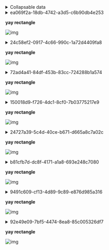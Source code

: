 
<details>
<summary>Collapsable data</summary>

## 28aa1fb0-7a5c-4371-9e06-1388e402819a-data
```pdf-annot-data
entry_type: file_header 
file_uuid4: 28aa1fb0-7a5c-4371-9e06-1388e402819a 
filename: /config/workspace/groq_test/out_link.pdf 
DOI: poop 
```


## 04dbf3b4-6c31-4990-91d9-0465880ead43-data

[Link to md](#04dbf3b4-6c31-4990-91d9-0465880ead43-md)
```pdf-annot-data
entry_type: highlight 
annot_uuid4: 04dbf3b4-6c31-4990-91d9-0465880ead43 
highlighted_text: AQP4-IgG is highly specific for NMOSD diagnosis at any titer. In contrast, caution is needed with low-titer myelin-oligodendrocyte glycoprotein-IgG (MOG-IgG), which can be encountered with other diseases. 
annotation_text: Historically some cases diagnosed AQP4 neg NMOSD with might have been MOGAD since there is a clinical overlap. However #MOGAD can have a more varying radiological apperance. 
rect: Rect(47.5974006652832, 320.12200927734375, 365.697998046875, 345.281005859375) 
```


## 83095b30-b759-4b59-9cd2-443eab214e9b-data

[Link to md](#83095b30-b759-4b59-9cd2-443eab214e9b-md)
```pdf-annot-data
entry_type: highlight 
annot_uuid4: 83095b30-b759-4b59-9cd2-443eab214e9b 
highlighted_text: Similar to most autoimmune disorders, the first step of the pathophysiological cascade is represented by an unknown mechanism of loss of self-tolerance, which oc- curs in the periphery. B cells differentiate into antibody-producing plasmablasts that secrete the pathological autoantibodies that eventually enter the CNS.13,14 Antibody production and entry into the CNS may be facilitated by high levels of a proinflamma- tory cytokine called interleukin-6 (IL-6), which increases blood–brain barrier perme- ability and promotes differentiation of B cells into plasmablasts to enhance antibody-production.15 Alternatively, CNS regions free of the blood–brain barrier, such as the area postrema, may be another route of entry, especially in AQP41N- MOSD. However, intrathecal MOG-IgG production is reported in MOGAD but not AQP41NMOSD.16–20 
annotation_text: B-cells diferentiate into plasmablasts and produce andibodies. Entry to CNS probably mediated by IL-6. Intrathecal Antibody production is seen in MOGAD but nor AQP4+NMOSD. #I-S #P-PH 
rect: Rect(51.063499450683594, 418.7070007324219, 395.3659973144531, 535.343994140625) 
```


## 12d4d07e-60c9-4eea-b400-a1d6a61b4d89-data

[Link to md](#12d4d07e-60c9-4eea-b400-a1d6a61b4d89-md)
```pdf-annot-data
entry_type: highlight 
annot_uuid4: 12d4d07e-60c9-4eea-b400-a1d6a61b4d89 
highlighted_text: ease course, supporting a separate pathophysiology for each. There are also impor- tant differences in demographic, clinical, radiologic, and pathologic features that resulted in the need for separate criteria for MOGAD from NMOSD. This ultimately led to the publication of separate diagnostic criteria for MOGAD in 2023 to capture these patients and no longer label them as seronegative NMOSD.1 
annotation_text: However MOGAD can have a more varying radiological apperance. The diseaseas are different in pathophysiology and more. 
rect: Rect(50.529598236083984, 219.99899291992188, 395.34698486328125, 272.406005859375) 
```


## b18e43b0-4ef3-4ce6-a3a2-1f804d77027a-data

[Link to md](#b18e43b0-4ef3-4ce6-a3a2-1f804d77027a-md)
```pdf-annot-data
entry_type: highlight 
annot_uuid4: b18e43b0-4ef3-4ce6-a3a2-1f804d77027a 
highlighted_text: Biomarkers of these diseases are antibodies targeting the aquaporin-4 (AQP4) wa- ter channel on the astrocyte end-feet in AQP41NMOSD3 and myelin-oligodendrocyte glycoprotein (MOG) on the outermost myelin sheath layer in MOGAD.4 
annotation_text: #AQP4 on foot of astrocyte #MOGAD on outermost layer of myelin #P-PH  
rect: Rect(53.1974983215332, 77.530029296875, 395.3529968261719, 106.21600341796875) 
```


## 209d94a4-8baa-4a23-b7af-a659b9dde299-data

[Link to md](#209d94a4-8baa-4a23-b7af-a659b9dde299-md)
```pdf-annot-data
entry_type: highlight 
annot_uuid4: 209d94a4-8baa-4a23-b7af-a659b9dde299 
highlighted_text: reach the CNS. AQP4-IgGs bind to the water channel on astrocytes at the blood–brain barrier.3 The binding between the antibody and its target activates the classical pathway of the complement cascade, with primary damage to the astrocytes through the formation of the membrane attack complex and antibody-dependent cellular cytotoxicity.13 Meanwhile, secondary products of complement activation, such as the C5a anaphylatoxin, act as a chemoattractant for granulocytes, which are locally 
annotation_text: #I-S #P-PH 
rect: Rect(53.710601806640625, 550.177978515625, 395.36199951171875, 609.7587890625) 
```


## 4651dc42-6f5a-46d7-90a5-06e7d383f423-data

[Link to md](#4651dc42-6f5a-46d7-90a5-06e7d383f423-md)
```pdf-annot-data
entry_type: highlight 
annot_uuid4: 4651dc42-6f5a-46d7-90a5-06e7d383f423 
highlighted_text: patients with an NMOSD phenotype were negative 
annotation_text: 
rect: Rect(111.84300231933594, 151.53799438476562, 247.58200073242188, 161.05499267578125) 
```


## 9581d197-361c-46b8-a47a-f76099be3213-data

[Link to md](#9581d197-361c-46b8-a47a-f76099be3213-md)
```pdf-annot-data
entry_type: highlight 
annot_uuid4: 9581d197-361c-46b8-a47a-f76099be3213 
highlighted_text: AQP41NMOSD and MOGAD are rare disorders. The estimated annual incidence of AQP41NMOSD is 0.4 to 7.3/million people6,7; it is largely unknown in MOGAD, although a few European studies estimated it at 1.6 to 3.4/million people.8,9 AQP41N- MOSD mainly affects middle-aged women (40–60 years, 9:1 female to male ratio)6,7 with a predilection for Afro-Caribbean or Asian individuals.6,7 MOGAD incidence has a biphasic behavior, with a peak of incidence in children (reported up to 3 times higher)9 and later in young adults (20–30 years).10–12 No clear sex preference or high-risk ethnicities have been identified in MOGAD thus far. 
annotation_text: Unusual diseases. #Demographics #NMOSD Mainly in adult females (more afro and asian). #MOGAD in children or young adults. 
rect: Rect(51.796600341796875, 302.94000244140625, 395.8909912109375, 388.375) 
```


## 8808621b-7f39-4a45-8c32-b65da0b7b258-data

[Link to md](#8808621b-7f39-4a45-8c32-b65da0b7b258-md)
```pdf-annot-data
entry_type: highlight 
annot_uuid4: 8808621b-7f39-4a45-8c32-b65da0b7b258 
highlighted_text: than healthy individuals.27 However, complement activation seems less effective with MOG-IgG than AQP4-IgG, possibly because most patients have bivalent binding MOG-IgG, which are known to be less effective in complement activation.28 In addition, MOG-IgGs were able to induce demyelination also by activating the neonatal Fc- receptor pathway, which enhanced the activation and tissue infiltration by T cells in an- imal models.29 The involvement of CD41 T cells represents one of the main differences with MS, where CD81 T cells are usually predominant on pathology samples.22 Cytokine profiling is similar in AQP41NMOSD and MOGAD but different to MS, showing upregulation of T helper 17-related and some T helper 1-related molecules.30 Differences and similarities in AQP41NMOSD and MOGAD pathophysiology are summarized in Table 1 and graphically shown in Fig. 1. 
annotation_text: #I-S #P-PH  
rect: Rect(34.063499450683594, 274.8210144042969, 378.27099609375, 392.343994140625) 
```


## 4d894587-515f-4aae-8db9-51190dceae9f-data

[Link to md](#4d894587-515f-4aae-8db9-51190dceae9f-md)
```pdf-annot-data
entry_type: highlight 
annot_uuid4: 4d894587-515f-4aae-8db9-51190dceae9f 
highlighted_text: ened by eye movements, and dyschromatopsia. At disease onset, it is the most common presentation in adult MOGAD (50%–65%)14 and relatively com- mon in AQP41NMOSD (35%).31 It can occur in isolation, in association with myelitis, or in the context of acute disseminated encephalomyelitis (ADEM).1,2 In contrast to MS, bilateral simultaneous involvement of the optic nerves is com- mon in both AQP41NMOSD (17%–82%)32,33 and MOGAD (50%–84%).33,34 Vi- sual loss at nadir is usually severe with a median visual acuity of hand movement in AQP41NMOSD and between hand movements and count fingers in MOGAD.35,36 Clues suggesting a diagnosis of MOGAD may be the presence of eye pain before the onset of visual loss (often mistaken for headache, especially in children)37 and evidence of optic disc edema at fundoscopy (86%–90%)11,36 that is often moderate to severe and sometimes accompanied by peripapillary hemorrhages.36 At follow-up, recovery is usually complete or almost complete 
annotation_text: #APQ4 and #MOGAD can have bilateral #ON as opposed to #MS . MOGAD shows better #recovery than AQP4 after optic neuritis and #LETM  
rect: Rect(55.695499420166016, 473.47198486328125, 379.2349853515625, 611.7996826171875) 
```


## 791c4270-2d2d-4388-87ac-72f6aed5e10f-data

[Link to md](#791c4270-2d2d-4388-87ac-72f6aed5e10f-md)
```pdf-annot-data
entry_type: highlight 
annot_uuid4: 791c4270-2d2d-4388-87ac-72f6aed5e10f 
highlighted_text: According to the most recent hypothesis, in the CNS the binding between MOG-IgG and myelin may lead to increased local production of IL-6 and B-cell activating factor (BAFF), with recruitment of CD41 T cells and macrophages that will ultimately damage neurons and oligodendrocytes.14 Complement may also contribute to MOGAD patho- physiology, as supported by preclinical models,25 evidence of complement deposition with antibody-dependent cellular phagocytosis on pathology samples22,23,26 and higher activation of both the classic and alternative complement pathways in patients than healthy individuals.27 However, complement activation seems less effective with 
annotation_text: #I-S #P-PH  
rect: Rect(32.529598236083984, 198.114990234375, 377.8429870605469, 283.406005859375) 
```


## 759aaf42-c657-414b-848c-d24f96f970a9-data

[Link to md](#759aaf42-c657-414b-848c-d24f96f970a9-md)
```pdf-annot-data
entry_type: highlight 
annot_uuid4: 759aaf42-c657-414b-848c-d24f96f970a9 
highlighted_text: Table 1 Differences and similarities in AQP4DNMOSD and MOGAD pathophysiology 
annotation_text: #table-title #I-S #P-PH  
rect: Rect(60.364498138427734, 57.5159912109375, 334.35198974609375, 75.15997314453125) 
```


## ea069f2a-18db-4742-a3d5-c6b90db4e253-data

[Link to md](#ea069f2a-18db-4742-a3d5-c6b90db4e253-md)
```pdf-annot-data
entry_type: rectangle 
annot_uuid4: ea069f2a-18db-4742-a3d5-c6b90db4e253 
img_filename: out_link-img1.jpeg 
annotation_text: Table 1 Differences and similarities in AQP4DNMOSD and MOGAD pathophysiology #table-sq #I-S #P-PH 
highlighted_text: Table 1 Differences and similarities in AQP4DNMOSD and MOGAD pathophysiology AQP4DNMOSD MOGAD Targets Antigen AQP4 MOG Cell Astrocyte Oligodendrocyte Site of antibody production Periphery Yes Yes CNS No Yes Cytokines IL-6 Yes Yes IL-10 Yes Yes IL-17a Yes Yes G-CSF Yes Yes TNF-alfa Yes Yes BAFF/APRIL Yes Yes Effectors of damage Complement Yes Yes, but less prominent Cell infiltrates Granulocytes CD41T cells, macrophages/microglia Outcomes Neuronal loss Yes Yes, but less severe Astrocytic damage Yes No Oligodendrocyte damage Not prominent Yes Demyelination Yes Yes Damage Biomarkers Neurofilament light chain High (during attacks) High (during attacks) GFAP High Normal Myelin basic protein Normal High Abbreviations: APRIL, a proliferation-inducing ligand; AQP4, aquaporin-4; AQP41NMOSD, aquaporin-4-IgG positive neuromyelitis optica spectrum disorder; BAFF, B-cell activating factor; CD4, cluster of differentiation 4; G-CSF, granulocytes colony-stimulating factor; GFAP, glial fibrillary acidic protein; IL, interleukin; MOG, myelin oligodendrocyte glycoprotein; MOGAD, myelin oligo- dendrocyte glycoprotein antibody-associated disease; TNF-alfa, tumor necrosis factor-alfa. 
rect: Rect(50.47809982299805, 49.9530029296875, 405.6969909667969, 470.07598876953125) 
```


## ac9b1131-3a67-46c0-9c8f-72af3087bca7-data

[Link to md](#ac9b1131-3a67-46c0-9c8f-72af3087bca7-md)
```pdf-annot-data
entry_type: highlight 
annot_uuid4: ac9b1131-3a67-46c0-9c8f-72af3087bca7 
highlighted_text: Yes, but less prominent 
annotation_text: Both classic and alternative pathway are triggered in MOGAD including Neonatal Fc but activation is less effective because of double binding antibodies #I-S #P-PH 
rect: Rect(258.9960021972656, 261.6400146484375, 344.4800109863281, 269.9049987792969) 
```


## 4a821f51-f953-49f5-b3f3-035c4e86f189-data

[Link to md](#4a821f51-f953-49f5-b3f3-035c4e86f189-md)
```pdf-annot-data
entry_type: highlight 
annot_uuid4: 4a821f51-f953-49f5-b3f3-035c4e86f189 
highlighted_text: Fig. 1. AQP4DNMOSD and MOGAD pathogenesis. AQP41NMOSD: 1. IL-6 promotes the dif- ferentiation of B cells into AQP4-IgG secreting plasmablasts; 2. AQP4-IgGs reach the blood stream and cross the blood–brain barrier; 3. AQP4-IgGs bind to AQP4 on astrocytes and acti- vate the complement cascade through the classical pathway leading to astrocyte damage; 4. The release of anaphylatoxins after complement activation recruit granulocytes, which will ultimately damage neurons and eventually, although not primarily, oligodendrocytes (5). MOGAD: 1. IL-6 promotes the differentiation of B cells into MOG-IgG secreting plasmablasts; 2. MOG-IgGs reach the blood stream and cross the blood–brain barrier but recent evidence suggest they might also be produced intrathecally; 3. MOG-IgGs bind to MOG on oligoden- drocytes and activate the complement cascade through the classical pathway leading to oly- godendrocyte damage; 4. Local inflammation recruits T cells and monocytes/macrophages; and 5. MOG-IgGs recycling in the blood stream seems to contribute to the persistence of the mechanism of damage. Figure created with Biorender.com. Abbreviations: AQP4, 
annotation_text: Figure 1 pathogenesis of AQP4 NMOSD and MOGAD #Gobitar #P-PH #MOGAD #AQP4  #Figure-title #Figure-text #I-S  
rect: Rect(35.65620040893555, 270.1719970703125, 377.77099609375, 396.17901611328125) 
```


## 24c58ef2-0917-4c66-990c-1a72d4409fa8-data

[Link to md](#24c58ef2-0917-4c66-990c-1a72d4409fa8-md)
```pdf-annot-data
entry_type: rectangle 
annot_uuid4: 24c58ef2-0917-4c66-990c-1a72d4409fa8 
img_filename: out_link-img2.jpeg 
annotation_text: Figure 1 #Figure-sq #I-S #P-PH  
highlighted_text: Fig. 1. AQP4DNMOSD and MOGAD pathogenesis. AQP41NMOSD: 1. IL-6 promotes the dif- ferentiation of B cells into AQP4-IgG secreting plasmablasts; 2. AQP4-IgGs reach the blood stream and cross the blood–brain barrier; 3. AQP4-IgGs bind to AQP4 on astrocytes and acti- vate the complement cascade through the classical pathway leading to astrocyte damage; 4. The release of anaphylatoxins after complement activation recruit granulocytes, which will ultimately damage neurons and eventually, although not primarily, oligodendrocytes (5). MOGAD: 1. IL-6 promotes the differentiation of B cells into MOG-IgG secreting plasmablasts; 2. MOG-IgGs reach the blood stream and cross the blood–brain barrier but recent evidence suggest they might also be produced intrathecally; 3. MOG-IgGs bind to MOG on oligoden- drocytes and activate the complement cascade through the classical pathway leading to oly- godendrocyte damage; 4. Local inflammation recruits T cells and monocytes/macrophages; and 5. MOG-IgGs recycling in the blood stream seems to contribute to the persistence of the mechanism of damage. Figure created with Biorender.com. Abbreviations: AQP4, aquaporin-4; AQP41NMOSD, aquaporin-4-IgG positive neuromyelitis optica spectrum disor- der; IL-6, interleukin-6; MOG, myelin oligodendrocyte glycoprotein; MOGAD, myelin oligo- dendrocyte glycoprotein antibody-associated disease. 
rect: Rect(36.813899993896484, 49.69000244140625, 381.5220031738281, 429.87200927734375) 
```


## 860ace23-2f88-4f2f-ba4a-5ee465b6e7a5-data

[Link to md](#860ace23-2f88-4f2f-ba4a-5ee465b6e7a5-md)
```pdf-annot-data
entry_type: highlight 
annot_uuid4: 860ace23-2f88-4f2f-ba4a-5ee465b6e7a5 
highlighted_text: AQP41NMOSD, the area postrema syndrome, characterized by intractable vomiting or hiccups for days to several weeks, is the most frequent manifestation of brainstem involvement (16%–60% of patients).1,44 It is usually associated with 
annotation_text: 
rect: Rect(73.57759857177734, 115.90997314453125, 395.2969970703125, 144.61300659179688) 
```


## 33dc72e4-e2f9-47d7-bf6f-259009e5b6d1-data

[Link to md](#33dc72e4-e2f9-47d7-bf6f-259009e5b6d1-md)
```pdf-annot-data
entry_type: highlight 
annot_uuid4: 33dc72e4-e2f9-47d7-bf6f-259009e5b6d1 
highlighted_text: sented by ataxia (45%) or diplopia (26%).44 Attacks of isolated facial numbness and diplopia and trigeminal neuralgia are all much more common in MS than AQP41NMOSD or MOGAD. 
annotation_text: 
rect: Rect(73.52629852294922, 181.67401123046875, 395.3479919433594, 210.5150146484375) 
```


## f3a59785-bc09-453c-8ca2-7ede87c54d25-data

[Link to md](#f3a59785-bc09-453c-8ca2-7ede87c54d25-md)
```pdf-annot-data
entry_type: highlight 
annot_uuid4: f3a59785-bc09-453c-8ca2-7ede87c54d25 
highlighted_text: vere in both AQP41NMOSD and MOGAD. In both cases long-segments of inflammation (ie, T2-hyperintensity or gadolinium enhancement involving more than half the distance from the orbit to the chiasm) are common.1,2,57 However, 
annotation_text: Long-segment bilateral optic neurits #ddx-MOGAD-NMO-MS 
rect: Rect(73.57849884033203, 583.0588989257812, 395.3590087890625, 611.7619018554688) 
```


## c366c3a0-8cc8-4b42-a089-6967636d2ba1-data

[Link to md](#c366c3a0-8cc8-4b42-a089-6967636d2ba1-md)
```pdf-annot-data
entry_type: highlight 
annot_uuid4: c366c3a0-8cc8-4b42-a089-6967636d2ba1 
highlighted_text: Finally, patients with MOGAD may present with cerebral cortical encephalitis, a recently described phenotype characterized by clinical manifestations (ie, head- ache [79%], seizures [68%], encephalopathy [63%], and fever [42%])54 and typical T2-FLAIR cortical hyperintensity with corresponding leptomeningeal or cortical gadolinium enhancement.54,55 It is observed in almost 7% of all patients but is more common in children (13.5%) than in adults (3.6%).54 Cerebral cortical encephalitis often precedes other short-term MOGAD attacks. Radiological ab- normalities resolve in more than 90% of patients54 and can occasionally improve without acute immunotherapy.56 Major MRI Features 
annotation_text: 14% of children and 4% of adults show #FLAMES, cerebral cortical encephalitis, #ddx-MOGAD-NMO-MS for PRES. Causing siezures, headache and fever Leptomeningeal enhancement 
rect: Rect(53.11709976196289, 389.9070129394531, 395.36199951171875, 503.406005859375) 
```


## 19bec613-575c-4123-b5d3-b366dd1a12e2-data

[Link to md](#19bec613-575c-4123-b5d3-b366dd1a12e2-md)
```pdf-annot-data
entry_type: highlight 
annot_uuid4: 19bec613-575c-4123-b5d3-b366dd1a12e2 
highlighted_text: In MOGAD, ADEM represents the most common presenting manifestation in pediatric patients (20%–60%), especially in those aged younger than 12 years.2,14 It is defined by the concomitant presence of polyfocal CNS symptoms, unex- plained encephalopathy, and large poorly demarcated lesions in the gray and white matter at MRI.50 Severe encephalopathy or status epilepticus can lead to inability to protect the airway and the need for mechanical ventilation.41 Despite the potential severity of the acute phase, recovery is usually good although def- icits in cognition have been reported.51–53 
annotation_text: In #MOGAD #ADEM in white and grey matter is the most common manifestation especially in younger patients. #Recovery is usually good with exceptions 
rect: Rect(70.67630004882812, 302.2030029296875, 395.90301513671875, 385.70599365234375) 
```


## d6556592-9638-44e6-b00e-3ad5e037151d-data

[Link to md](#d6556592-9638-44e6-b00e-3ad5e037151d-md)
```pdf-annot-data
entry_type: highlight 
annot_uuid4: d6556592-9638-44e6-b00e-3ad5e037151d 
highlighted_text: Approximately 3% of patients with AQP41NMOSD may present with symptoms of diencephalic involvement (eg, narcolepsy, inappropriate antidiuretic hormone secretion syndrome, hyperphagia, thermic homeostasis dysregulation, and dysfunction of the hypothalamus–hypophysis axis).46,47 Other cerebral manifes- tations, including encephalopathy, ADEM, posterior-reversible encephalopathy, and seizures have been reported as well but are rare.48,49 
annotation_text: #AQP4 #Klinik very seldom show diencephalic or hypothalamic pituitary axis symptoms are rare (3%). Kramper, encefalopathy are rare.  
rect: Rect(70.6614990234375, 236.43899536132812, 395.3760070800781, 298.06201171875) 
```


## 240d14c9-9fb8-4032-ad22-815f9dbf4c99-data

[Link to md](#240d14c9-9fb8-4032-ad22-815f9dbf4c99-md)
```pdf-annot-data
entry_type: highlight 
annot_uuid4: 240d14c9-9fb8-4032-ad22-815f9dbf4c99 
highlighted_text: spinal cord lesion.45 In MOGAD, brainstem or cerebellar symptoms usually occur in the context of polyfocal cerebral involvement or ADEM, and are mainly repre- sented by ataxia (45%) or diplopia (26%).44 Attacks of isolated facial numbness 
annotation_text: 
rect: Rect(73.26969909667969, 159.7340087890625, 395.3479919433594, 188.4739990234375) 
```


## 0b3ac3e5-d3cf-49b4-913c-fdb64415dc2e-data

[Link to md](#0b3ac3e5-d3cf-49b4-913c-fdb64415dc2e-md)
```pdf-annot-data
entry_type: highlight 
annot_uuid4: 0b3ac3e5-d3cf-49b4-913c-fdb64415dc2e 
highlighted_text: frequently with MOGAD optic neuritis.58 Enhancement of the optic nerve sheath (perioptic enhancement/optic perineuritis) and extension to the orbital fat can also be observed in 50% of MOGAD-related optic neuritis36 and may help discriminate from MS.59 In both disorders asymptomatic enhancement may be 
annotation_text: #ddx-MOGAD-NMO-MS 
rect: Rect(55.70949935913086, 110.4110107421875, 377.7650146484375, 150.09100341796875) 
```


## 346fe82f-9775-4ffb-b960-c400f97639a5-data

[Link to md](#346fe82f-9775-4ffb-b960-c400f97639a5-md)
```pdf-annot-data
entry_type: highlight 
annot_uuid4: 346fe82f-9775-4ffb-b960-c400f97639a5 
highlighted_text: Approximately 85% of patients with AQP41NMOSD and 70% of patients with MOGAD with acute myelitis demonstrate longitudinally extensive spinal cord T2-lesions,39 which by definition extend over at least 3 vertebral segments on 
annotation_text: longitudinaly extensive >3 vertebra in 85% AQP4 och 70% MOGAD #LETM 
rect: Rect(53.529598236083984, 241.93899536132812, 377.76800537109375, 272.406005859375) 
```


## ede3db18-371b-45ed-a079-4fe7c993d842-data

[Link to md](#ede3db18-371b-45ed-a079-4fe7c993d842-md)
```pdf-annot-data
entry_type: highlight 
annot_uuid4: ede3db18-371b-45ed-a079-4fe7c993d842 
highlighted_text: times with optic nerve head swelling visible on MRI)2 and are commonly posteri- orly located involving the chiasm and the optic tracts in AQP41NMOSD.1,33 
annotation_text: #ddx-MOGAD-NMO-MS  
rect: Rect(56.00210189819336, 66.5880126953125, 377.7619934082031, 84.29302978515625) 
```


## 1b766ce7-6f26-40d2-ac17-e5455149b2f2-data

[Link to md](#1b766ce7-6f26-40d2-ac17-e5455149b2f2-md)
```pdf-annot-data
entry_type: highlight 
annot_uuid4: 1b766ce7-6f26-40d2-ac17-e5455149b2f2 
highlighted_text: the anterior portion of the optic nerves in MOGAD (some- 
annotation_text: 
rect: Rect(161.22300720214844, 52.89202880859375, 348.7090148925781, 62.40997314453125) 
```


## 94cdb6a3-53f1-47b3-a579-df324b42d3f2-data

[Link to md](#94cdb6a3-53f1-47b3-a579-df324b42d3f2-md)
```pdf-annot-data
entry_type: highlight 
annot_uuid4: 94cdb6a3-53f1-47b3-a579-df324b42d3f2 
highlighted_text: mation.60,61 Chronic atrophy of the optic nerve or optic disc occurs in 12% to 83% of AQP41NMOSD,57,62 and can be clinically observed in MOGAD. Exam- 
annotation_text: 
rect: Rect(56.00279998779297, 176.17498779296875, 377.7340087890625, 193.8800048828125) 
```


## d53c3888-1e4d-47e3-ae26-d0f801a343a6-data

[Link to md](#d53c3888-1e4d-47e3-ae26-d0f801a343a6-md)
```pdf-annot-data
entry_type: highlight 
annot_uuid4: d53c3888-1e4d-47e3-ae26-d0f801a343a6 
highlighted_text: discriminate from MS.59 In both disorders asymptomatic enhancement may be observed at the site of prior optic neuritis in approximately 20% of patients, 
annotation_text: #residual #Gd #MOGAD #NMO #ON 
rect: Rect(56.00239944458008, 140.54000854492188, 378.9590148925781, 161.05499267578125) 
```


## c75eb180-3988-425b-8962-8db342d0fb0e-data

[Link to md](#c75eb180-3988-425b-8962-8db342d0fb0e-md)
```pdf-annot-data
entry_type: highlight 
annot_uuid4: c75eb180-3988-425b-8962-8db342d0fb0e 
highlighted_text: sagittal T2-weighted images.2,46 By contrast, longitudinally-extensive lesions in MS myelitis occur in less than 1%, although occasionally coalescence of multiple short lesions can artifactually appear longitudinally-extensive, and hazy longitu- dinally-extensive T2-hyperintensity can be sometimes encountered in chronic MS .64 T2-lesions are more likely to be solitary in AQP41NMOSD and multiple MOGAD.39 
annotation_text: ovanligt med #LETM hos MS även om lesioner kan konfluera eller utsträckta signalförändringar kan ses #ddx-MOGAD-NMO-MS 
rect: Rect(71.79660034179688, 396.3699951171875, 395.3630065917969, 448.375) 
```


## 19c3569d-cca5-4bf0-b07f-53643d383ed1-data

[Link to md](#19c3569d-cca5-4bf0-b07f-53643d383ed1-md)
```pdf-annot-data
entry_type: highlight 
annot_uuid4: 19c3569d-cca5-4bf0-b07f-53643d383ed1 
highlighted_text: fashion (H-sign) is more frequent in MOGAD than AQP41NMOSD.39 Marked central canal T2-hyperintensity may occur with AQP41NMOSD and MOGAD but is rare in MS and this signal change usually resolves in follow-up.70 It may reflect a potential 
annotation_text: Centralkanalen kan vidgas eller visa signalförändringar i MOGAD och AQP4 men inte MS #ddx-MOGAD-NMO-MS #LETM 
rect: Rect(51.796600341796875, 544.3389892578125, 395.364990234375, 574.375) 
```


## 5e28ce86-773a-4940-a74a-9c8507ed14ba-data

[Link to md](#5e28ce86-773a-4940-a74a-9c8507ed14ba-md)
```pdf-annot-data
entry_type: highlight 
annot_uuid4: 5e28ce86-773a-4940-a74a-9c8507ed14ba 
highlighted_text: MS .64 T2-lesions are more likely to be solitary in AQP41NMOSD and multiple in MOGAD.39 Acute gadolinium enhancement (elongated ring-like, patchy) is almost invariably present in AQP41NMOSD but less frequent and more faint in MOGAD39,65,66; leptomeningeal enhancement can be observed in both dis- eases.65,67 To note, around 10% of acute myelitis in MOGAD initially have a normal MRI, which will usually reveal spinal cord abnormalities after a median delay of 6 days.68 
annotation_text: AQP4 myelit oftare multifokal, oftare och tydligare kontrastuppladdande än MOGAD. Båda kan ha leptomeningeal uppladdning. Myelit hos MOGAD kan dyka upp med delay. #ddx-MOGAD-NMO-MS #LETM 
rect: Rect(71.52960205078125, 440.1940002441406, 395.364013671875, 514.406005859375) 
```


## 01bdb08c-0c46-48bf-9a1e-482e59e86613-data

[Link to md](#01bdb08c-0c46-48bf-9a1e-482e59e86613-md)
```pdf-annot-data
entry_type: highlight 
annot_uuid4: 01bdb08c-0c46-48bf-9a1e-482e59e86613 
highlighted_text: matter,2,69 although T2-hyperintensity restricted to the gray matter in an H-shaped fashion (H-sign) is more frequent in MOGAD than AQP41NMOSD.39 Marked central 
annotation_text: Både AQP4 och MOGAD har ofta centrala lesioner men att det håller sig till grå eller är H-format är vanligare i MOGAD #LETM #Pattern #ddx-MOGAD-NMO-MS 
rect: Rect(50.796600341796875, 533.3399658203125, 395.2900085449219, 552.375) 
```


## c1fdb992-6cd0-4c57-834f-14232c507de6-data

[Link to md](#c1fdb992-6cd0-4c57-834f-14232c507de6-md)
```pdf-annot-data
entry_type: highlight 
annot_uuid4: c1fdb992-6cd0-4c57-834f-14232c507de6 
highlighted_text: Fig. 3. Optic neuritis in patients with MOGAD, AQP4DNMOSD, and MS. 
annotation_text: #Figure-title Figure 3 
rect: Rect(53.25149917602539, 266.9490051269531, 335.9389953613281, 275.7640075683594) 
```


## 72ad4a41-84df-453b-83cc-724288b1a574-data

[Link to md](#72ad4a41-84df-453b-83cc-724288b1a574-md)
```pdf-annot-data
entry_type: rectangle 
annot_uuid4: 72ad4a41-84df-453b-83cc-724288b1a574 
img_filename: out_link-img3.jpeg 
annotation_text: Fig. 3. Optic neuritis in patients with MOGAD, AQP4, and MS. #ddx-MOGAD-NMO-MS #Figure-sq 
highlighted_text: Fig. 3. Optic neuritis in patients with MOGAD, AQP4DNMOSD, and MS. Top row shows schematic representation of the optic nerve during the acute phase, while follow-up imag- ing is displayed in the bottom row. All images are shown in axial view. MOGAD: Bilateral anterior optic neuritis with accompanying optic disc edema extending more than 50% of optic nerve length bilaterally with optic nerve sheaths and perioptic fat involvement (A) and minimal residual optic nerve atrophy (B). AQP41NMOSD: Bilateral optic neuritis involving the chiasm (C) with residual atrophy (D). MS: Unilateral short right optic neuritis (E) with residual focal atrophy (F). (Used with permission of Mayo Foundation for Medical Education and Research, all rights reserved.) Abbreviations: AQP41NMOSD, aquaporin-4- IgG positive neuromyelitis optica spectrum disorder; Gd, postcontrast T1-weighted images; MOGAD, myelin oligodendrocyte glycoprotein antibody-associated disease; MS, multiple sclerosis. 
rect: Rect(47.58760070800781, 44.96002197265625, 409.3760070800781, 387.5660095214844) 
```


## c72718b2-2cbf-454f-b499-5144bd6f71a7-data

[Link to md](#c72718b2-2cbf-454f-b499-5144bd6f71a7-md)
```pdf-annot-data
entry_type: highlight 
annot_uuid4: c72718b2-2cbf-454f-b499-5144bd6f71a7 
highlighted_text: Other than the ependymal enhancement, also cloud-like, nodular, and leptomenin- geal enhancement were considered typical of AQP41NMOSD. However, more recent investigations suggest that cloud-like and nodular enhancement may be encountered with a similar frequency also in MOGAD and MS,78,81 whereas the leptomeningeal enhancement is much more common in MOGAD (46% of cerebral attacks) and can actually help discriminate from AQP41NMOSD (7%) and MS (4%).78 Persistent enhancement over 3 months is rare in all these disorders.78 
annotation_text: #cloud like and #nodular uppladdning ses i alla tre. Leptomeningeal enhancement vanligare i MOGAD 46% vs 7% i AQP4 och 4% i mS #REF #study (vilket uppladdningsmönster menar de?) e det foci? #GD  
rect: Rect(34.063499450683594, 504.93701171875, 377.77398681640625, 577.3438110351562) 
```


## c795e6e7-4417-4e9b-9703-eb605eae01ed-data

[Link to md](#c795e6e7-4417-4e9b-9703-eb605eae01ed-md)
```pdf-annot-data
entry_type: highlight 
annot_uuid4: c795e6e7-4417-4e9b-9703-eb605eae01ed 
highlighted_text: The severity of chronic atrophy is proportional to the number of myelitis in AQP41N- MOSD and MOGAD,74 is mainly lesional rather than diffuse, and long segments of at- rophy can be a clue to AQP41NMOSD diagnosis.38,69 
annotation_text: Vanligare i AQP4 eller ses även i MOGAD frekvent? 
rect: Rect(33.796600341796875, 88.52801513671875, 377.78900146484375, 118.375) 
```


## 4f7bd7b3-6359-47ed-8684-118266e22d44-data

[Link to md](#4f7bd7b3-6359-47ed-8684-118266e22d44-md)
```pdf-annot-data
entry_type: highlight 
annot_uuid4: 4f7bd7b3-6359-47ed-8684-118266e22d44 
highlighted_text: Brain imaging: Brain lesions are observed in up to 80% of patients with AQP41N- MOSD.75 MRI findings have been extensively analyzed and classified in 2015, with the definition of typical and nonspecific lesions.46 Typical lesions are usually observed at periependymal level,46 following regions of high AQP4 expression.76 Among them, periependymal lesions along the lateral ventricles are the most common (12%– 40%),46 especially in the course of cerebral attacks.77 Corresponding pencil-thin linear ependymal enhancement is typical of AQP41NMOSD and is neither found in MOGAD nor found in MS.78 
annotation_text: signalförändringar nära ependym (vanligast vid sidoventriklar) är typiskt för NMOSD.  ptencil thin periependymal linjär uppladdning ses bara på #AQP4 #pattern #Gd #ddx-MOGAD-NMO-MS 
rect: Rect(34.063499450683594, 143.29299926757812, 377.7969970703125, 226.343994140625) 
```


## 467ca5f8-2c32-450e-8d4a-b4301dc652da-data

[Link to md](#467ca5f8-2c32-450e-8d4a-b4301dc652da-md)
```pdf-annot-data
entry_type: highlight 
annot_uuid4: 467ca5f8-2c32-450e-8d4a-b4301dc652da 
highlighted_text: During the acute phase, lesions may demonstrate typical patterns of heterogeneous appearance (marbled pattern) or homogeneous involvement of the splenium (arch bridge pattern), which may help diagnosis.46 Of note, callosal lesions can also be 
annotation_text: marbled pattern (inhomogen lesion), arch bridge pattern (splenium) #study typiska utseenden för #AQP4 #pattern 
rect: Rect(32.529598236083984, 230.99700927734375, 377.7380065917969, 261.406005859375) 
```


## 7330bf0e-e2e4-4f8f-98ab-b19fc1eb75d8-data

[Link to md](#7330bf0e-e2e4-4f8f-98ab-b19fc1eb75d8-md)
```pdf-annot-data
entry_type: highlight 
annot_uuid4: 7330bf0e-e2e4-4f8f-98ab-b19fc1eb75d8 
highlighted_text: observed in patients with MOGAD at a similar frequency but their size rarely exceeds 2.5 cm (11%) and the extracallosal brain involvement is common (55%).77 Callosal le- 
annotation_text: #MOGAD kan också ha splenum lesioner men de är oftast <2.5cm #pattern 
rect: Rect(33.529598236083984, 263.8789978027344, 377.760009765625, 283.406005859375) 
```


## 56191e89-c925-4fc7-a866-28d09f664b81-data

[Link to md](#56191e89-c925-4fc7-a866-28d09f664b81-md)
```pdf-annot-data
entry_type: highlight 
annot_uuid4: 56191e89-c925-4fc7-a866-28d09f664b81 
highlighted_text: of the midbrain) that may be asymptomatic. Diencephalic lesions favor AQP41N- MOSD over MS, although rarely encountered (6% of patients with AQP41NMOSD).75 
annotation_text: Diencefaliska lesioner sägs här tala för AQP4 men de ses ju även på MS (thalamiska lesioner på 7t) #central-grey #BG #ddx-MOGAD-NMO-MS #Jack-Handey 
rect: Rect(33.796600341796875, 351.5260009765625, 381.2030029296875, 370.375) 
```


## c30e5610-3997-421c-a7a7-de0bf1fb319e-data

[Link to md](#c30e5610-3997-421c-a7a7-de0bf1fb319e-md)
```pdf-annot-data
entry_type: highlight 
annot_uuid4: c30e5610-3997-421c-a7a7-de0bf1fb319e 
highlighted_text: are also relatively frequent (7%–46% of patients with AQP41NMOSD), and those in the dorsal medulla can involve the area postrema causing the hallmark clinical syn- drome with intractable nausea, vomiting and hiccups.46 Other brain lesions considered 
annotation_text: akvedukt, 4e ventrikel, area postrema #pattern #AQP4 
rect: Rect(33.796600341796875, 384.4079895019531, 377.7929992675781, 414.375) 
```


## 1b51bc65-aaff-4bcb-869b-693ecd876f53-data

[Link to md](#1b51bc65-aaff-4bcb-869b-693ecd876f53-md)
```pdf-annot-data
entry_type: highlight 
annot_uuid4: 1b51bc65-aaff-4bcb-869b-693ecd876f53 
highlighted_text: the evidence of spinal cord lesions with areas of T2-hyperintensity at least equal to the cerebrospinal fluid (brighter spotty lesions), which tend to be more extensive than just an enlarged central canal and are more common in AQP41NMOSD.71–73 
annotation_text: AQP4 myelit kan ha t2 signal som är lika eller högre än CSF #ddx-MOGAD-NMO-MS #LETM 
rect: Rect(33.796600341796875, 55.64599609375, 377.7510070800781, 75.375) 
```


## 818dc588-9307-4245-bb4c-d463176ddbb9-data

[Link to md](#818dc588-9307-4245-bb4c-d463176ddbb9-md)
```pdf-annot-data
entry_type: highlight 
annot_uuid4: 818dc588-9307-4245-bb4c-d463176ddbb9 
highlighted_text: and large hemispheric lesions in the white matter (ie, with maximum transverse diam- eter of >3 cm, often spindle-like or with a radial shape). Similar lesions have also been reported in patients with MOGAD.80 Tumefactive lesions ( 2 cm) are more frequent in MOGAD than AQP41NMOSD (22% vs 5%).81 
annotation_text: #AQP4 (har även setts i MOGAD) kan ha stora radierande signalförändringar i vit substans. #spilled-ink medan tumefaktiva (>2cm) lesioner är vanligare på MOGAD överlag #pattern #ddx-MOGAD-NMO-MS 
rect: Rect(33.529598236083984, 428.23199462890625, 377.7919921875, 469.406005859375) 
```


## 7386703a-25ea-4289-ab72-8d64e9a03363-data

[Link to md](#7386703a-25ea-4289-ab72-8d64e9a03363-md)
```pdf-annot-data
entry_type: highlight 
annot_uuid4: 7386703a-25ea-4289-ab72-8d64e9a03363 
highlighted_text: Brain lesions in this disease are usually poorly demarcated (fluffy),84 in line with what is observed in patients with ADEM,50 of which conversely 50% test positive for MOG- IgG.85 Transient faint T1-hypointensity can occur in the acute phase of MOGAD but MS.81 
annotation_text: Fluffighet ses i MOGAD lesioner liksom i ADEM. 50% av #ADEM är #MOGAD #pattern #fluffy 
rect: Rect(33.796600341796875, 119.32501220703125, 377.7829895019531, 151.375) 
```


## 959cb6e1-8b42-4d75-88d4-aa242ca64979-data

[Link to md](#959cb6e1-8b42-4d75-88d4-aa242ca64979-md)
```pdf-annot-data
entry_type: highlight 
annot_uuid4: 959cb6e1-8b42-4d75-88d4-aa242ca64979 
highlighted_text: the peripheral white matter (I, axial view). showing a ring-pattern of enhancement 
annotation_text: ring mönster kan ses även i #MS #S-chord #pattern  
rect: Rect(168.06399536132812, 543.656005859375, 333.9360046386719, 555.3438110351562) 
```


## 9122f89e-a98a-43cb-b244-2497c68e1589-data

[Link to md](#9122f89e-a98a-43cb-b244-2497c68e1589-md)
```pdf-annot-data
entry_type: highlight 
annot_uuid4: 9122f89e-a98a-43cb-b244-2497c68e1589 
highlighted_text: After the acute event, brain T2-lesion resolution is very common in MOGAD (60%– 79%),2,81,92–94 can occasionally be observed in AQP41NMOSD (14%–27%),44,81,93,95 and is very rare in MS (0%–17%).44,81,92,93 Similar findings are observed in the spinal 
annotation_text: lesioner kan gå tillbaka, vanligare i MOGAD än MS #lesion-resolution #ref #study #repair 
rect: Rect(33.529598236083984, 358.66900634765625, 381.4700012207031, 378.406005859375) 
```


## 217da126-ba71-4d0f-9e61-5817d3d3ea5e-data

[Link to md](#217da126-ba71-4d0f-9e61-5817d3d3ea5e-md)
```pdf-annot-data
entry_type: highlight 
annot_uuid4: 217da126-ba71-4d0f-9e61-5817d3d3ea5e 
highlighted_text: and, rarely, leukodystrophy-like patterns.63,82,83 Among all these locations, lesions in the deep gray matter63,82 and large lesions in the middle cerebellar peduncles44 are the most characteristic and more common in MOGAD than in AQP41NMOSD. Diffuse 
annotation_text: bla #ADEM liknande mönster är vanliga vid #MOGAD men det finns en stor variation. Även kortikala, subkortikala och juxtakortikala lesioner ses i MOGAD #kortikal 
rect: Rect(33.330501556396484, 66.5880126953125, 377.7380065917969, 95.31201171875) 
```


## 218b3072-2903-4d24-aadf-f708949f0a8a-data

[Link to md](#218b3072-2903-4d24-aadf-f708949f0a8a-md)
```pdf-annot-data
entry_type: highlight 
annot_uuid4: 218b3072-2903-4d24-aadf-f708949f0a8a 
highlighted_text: the most characteristic and more common in MOGAD than in AQP41NMOSD. Diffuse involvement of the pons and/or adjacent to the fourth ventricle (anterior location) may also favor MOGAD over AQP41NMOSD, although not confirmed in all studies.44,82 (fluffy),84 
annotation_text: Även #MOGAD kan visa lesioner i pons eller vid 4e ventrikel #patterm #BS #4e 
rect: Rect(33.796600341796875, 88.52801513671875, 377.77801513671875, 118.375) 
```


## 2fcd2225-d709-418e-be73-13a7a6c14957-data

[Link to md](#2fcd2225-d709-418e-be73-13a7a6c14957-md)
```pdf-annot-data
entry_type: highlight 
annot_uuid4: 2fcd2225-d709-418e-be73-13a7a6c14957 
highlighted_text: Fig. 5. Myelitis in patients with MOGAD, AQP4DNMOSD, and MS. Top 
annotation_text: #Figure-title Schematisk figur ryggmärgslesioner. #LETM#ddx-MOGAD-NMO-MS 
rect: Rect(52.330501556396484, 457.68798828125, 313.66900634765625, 468.31201171875) 
```


## badc2fc0-4f21-44cb-a26c-c6da3102f374-data

[Link to md](#badc2fc0-4f21-44cb-a26c-c6da3102f374-md)
```pdf-annot-data
entry_type: highlight 
annot_uuid4: badc2fc0-4f21-44cb-a26c-c6da3102f374 
highlighted_text: and another lesion in the conus (A, 
annotation_text: #conus myelit kan tala för #MOGAD #LETM #pattern 
rect: Rect(248.3300018310547, 497.68701171875, 356.6700134277344, 508.31201171875) 
```


## 7a6bd606-e7ec-46aa-b5f9-c67fe968dd91-data

[Link to md](#7a6bd606-e7ec-46aa-b5f9-c67fe968dd91-md)
```pdf-annot-data
entry_type: highlight 
annot_uuid4: 7a6bd606-e7ec-46aa-b5f9-c67fe968dd91 
highlighted_text: extensive myelitis with a T2-lesion involving with elongated ring enhancement (E). The 
annotation_text: ringuppladdning kan tala för AQP4 #Gd #pattern #ring #LETM 
rect: Rect(206.06399536132812, 556.6561889648438, 337.9360046386719, 568.3438110351562) 
```


## 150018d9-f726-4dc1-8cf0-7b03775217e9-data

[Link to md](#150018d9-f726-4dc1-8cf0-7b03775217e9-md)
```pdf-annot-data
entry_type: rectangle 
annot_uuid4: 150018d9-f726-4dc1-8cf0-7b03775217e9 
img_filename: out_link-img4.jpeg 
annotation_text: #Figure-sq #LETM #ddx-MOGAD-NMO-MS figure 5 
highlighted_text: Fig. 5. Myelitis in patients with MOGAD, AQP4DNMOSD, and MS. Top row shows spinal cord findings during the acute phase (T2-weighted images and postcontrast T1-weighted images), whereas follow-up imaging is displayed in the bottom row (T2-weighted images). MOGAD: Longitudinally extensive myelitis with a linear T2-lesion appearance involving the lower cervical and upper to middle thoracic cord and another lesion in the conus (A, sagittal view). There is associated H-sign with the T2-lesion restricted to gray matter (C, axial view). Minimum linear enhancement and leptomeningeal enhancement of the conus (B, sagittal view). The T2-lesion completely resolved on T2-weighted images at follow-up (J, sagittal view and L, axial view), with no evident atrophy. Gadolinium enhancement resolved (K). AQP41NMOSD: Longitudinally extensive myelitis with a T2-lesion involving the cervical and thoracic cord (D, sagittal view) with elongated ring enhancement (E). The T2-lesion is centrally located in both the gray and the white matter (F, axial view). At follow-up, the lesion is smaller on T2-weighted images (M, sagittal and O, axial view) although still present. Gadolinium enhancement resolved (N). MS: Multiple focal short spinal cord T2-lesions (G, sagittal view) located in the peripheral white matter (I, axial view). One lesion shows 
rect: Rect(54.21310043334961, 48.74200439453125, 402.6409912109375, 613.9702758789062) 
```


## 8ee2b750-0a39-497b-adc7-03b421892861-data

[Link to md](#8ee2b750-0a39-497b-adc7-03b421892861-md)
```pdf-annot-data
entry_type: highlight 
annot_uuid4: 8ee2b750-0a39-497b-adc7-03b421892861 
highlighted_text: Large reductions and progressive fragmentation is typical in AQP41NMOSD, although complete resolution is rare,92,93,96 and persistence of T2-lesions is the rule in MS.92,93 
annotation_text: AQP4 spinala lesioner går delvis tillbaka medan MS är mer stationär #resolution #repair 
rect: Rect(34.063499450683594, 176.17498779296875, 377.7460021972656, 204.343994140625) 
```


## a6015171-319a-4184-b016-97bec3347238-data

[Link to md](#a6015171-319a-4184-b016-97bec3347238-md)
```pdf-annot-data
entry_type: highlight 
annot_uuid4: a6015171-319a-4184-b016-97bec3347238 
highlighted_text: lesions has been commonly used in MS clinical trials as a surrogate end-point.97 In AQP41NMOSD and MOGAD, the frequency of new or enlarging asymptomatic T2- lesions is rare and estimated between 3% and 13%98–101 and between 3% and 14%,100–102 respectively. This has implications for clinical practice because surveil- lance MRIs are generally not recommended in AQP41NMOSD or MOGAD. Moreover, it has implications for upcoming clinical trials in these disorders because this will be a 
annotation_text: i motsats till MS har AQP4 och MOGAD sällan asymptomatiska lesioner vilket gör att upppföljningsradiologi inte rekommenderas normalt  (till skillnad mot MS)  
rect: Rect(33.796600341796875, 263.8789978027344, 377.7850036621094, 316.375) 
```


## 157f8594-4d63-48f1-9040-e721a9ccabfb-data

[Link to md](#157f8594-4d63-48f1-9040-e721a9ccabfb-md)
```pdf-annot-data
entry_type: highlight 
annot_uuid4: 157f8594-4d63-48f1-9040-e721a9ccabfb 
highlighted_text: (F, arrows) with accompanying fourth ventricle ex vacuo enlargement. Bilateral fluffy T2- lesions of the thalami (C, arrows) in a patient with prominent leptomeningeal enhancement (zoom-in picture, postcontrast T1-weighted sequence) undergoing complete resolution at follow-up (G). Patient with cerebral cortical encephalitis showing an extensive cortical T2- 
annotation_text: Fluffig lesion i thalamus och kontrastuppladdning #MOGAD #Pattern #fluffy #BG #BS #4e 
rect: Rect(51.063499450683594, 291.0350036621094, 395.3110046386719, 319.343994140625) 
```


## 3539a370-9cd3-491a-8326-459ecccb838b-data

[Link to md](#3539a370-9cd3-491a-8326-459ecccb838b-md)
```pdf-annot-data
entry_type: highlight 
annot_uuid4: 3539a370-9cd3-491a-8326-459ecccb838b 
highlighted_text: view. Poorly defined (ie, fluffy) T2-lesions in the entire medulla and cerebellum completely resolving at follow-up imaging (E). Bilateral fluffy T2-lesions in the 
annotation_text: Fluffiga lesioner i hjärnstam och cerebellum, kan även ha runt 4e ventrikel #MOGAD #ddx-MOGAD-NMO-MS #fluffy 
rect: Rect(117.06400299072266, 257.656005859375, 397.9360046386719, 269.343994140625) 
```


## a991bfae-c509-446a-94f3-61941a644599-data

[Link to md](#a991bfae-c509-446a-94f3-61941a644599-md)
```pdf-annot-data
entry_type: highlight 
annot_uuid4: a991bfae-c509-446a-94f3-61941a644599 
highlighted_text: ease controls.107,115,116 The positive predictive value of MOG-IgG increases when or- dered in high probability situations and with higher antibody titers.115 MOG-IgG is still (z98%–99%), 
annotation_text: MOG-IgG kan finnas i mindre grad även hos friska #Lab #I-S #MOGAD 
rect: Rect(33.796600341796875, 505.3909912109375, 377.7439880371094, 524.375) 
```


## 24727a39-5c4d-40ce-b671-d665a8c7a02c-data

[Link to md](#24727a39-5c4d-40ce-b671-d665a8c7a02c-md)
```pdf-annot-data
entry_type: rectangle 
annot_uuid4: 24727a39-5c4d-40ce-b671-d665a8c7a02c 
img_filename: out_link-img5.jpeg 
annotation_text: #Figure-sq #MOGAD Figure 7  
highlighted_text: Fig. 7. Brain lesions in patients with MOGAD. Top row shows brain findings during the acute phase, while follow-up imaging is displayed in the bottom row. Images are all shown on axial view. T2-lesion involving the entire medulla (A), completely resolving at follow-up (F). Bilateral fluffy T2-lesions in the middle cerebellar peduncles (B) resolved at follow-up (G). Bilateral fluffy T2-lesions of the thalami and additional lesions in the white matter (C) undergoing complete resolution at follow-up (H). Cerebral cortical encephalitis with an extensive cortical T2-lesion (D) accompanied by leptomeningeal enhancement (E). Both cortical lesion and enhancement completely resolved at follow-up (I, J). (Used with permis- sion of Mayo Foundation for Medical Education and Research, all rights reserved.) Abbrevi- ations: FLAIR, fluid-attenuated inversion recovery; Gd, postcontrast T1-weighted images; MOGAD, myelin oligodendrocyte glycoprotein antibody-associated disease. 
rect: Rect(31.032800674438477, 41.54400634765625, 396.1310119628906, 356.19000244140625) 
```


## a713b297-bf4a-4506-9a79-1f4410ca1579-data

[Link to md](#a713b297-bf4a-4506-9a79-1f4410ca1579-md)
```pdf-annot-data
entry_type: highlight 
annot_uuid4: a713b297-bf4a-4506-9a79-1f4410ca1579 
highlighted_text: Fig. 7. Brain lesions in patients with MOGAD. 
annotation_text: #Figure-title Figure 7 #MOGAD schematisk bild även runt #4e 
rect: Rect(35.676700592041016, 240.4169921875, 215.36199951171875, 249.23199462890625) 
```


## f373c38b-4953-43ec-8aa5-a1ede182d4da-data

[Link to md](#f373c38b-4953-43ec-8aa5-a1ede182d4da-md)
```pdf-annot-data
entry_type: highlight 
annot_uuid4: f373c38b-4953-43ec-8aa5-a1ede182d4da 
highlighted_text: reduced in size but still visible at follow-up (I, arrow). Multiple small nonspecific T2-lesions in the subcortical white matter (E, arrows), persisting unchanged at follow-up 
annotation_text: AQP4 NMOSD subkortikala lesioner har mer "ospecifikt" utseende. 
rect: Rect(51.063499450683594, 323.5199890136719, 395.2510070800781, 341.343994140625) 
```


## 558db0e9-132a-40d2-8205-d26a40d7ac9f-data

[Link to md](#558db0e9-132a-40d2-8205-d26a40d7ac9f-md)
```pdf-annot-data
entry_type: highlight 
annot_uuid4: 558db0e9-132a-40d2-8205-d26a40d7ac9f 
highlighted_text: CSF positivity can be observed in isolation in 3% to 29%,17–20,118–120 and in suspicious cases negative for MOG-IgG in serum, CSF MOG-IgG testing should be undertaken. Patients with evidence of intrathecal synthesis of MOG-IgG or CSF MOG-IgG positivity 
annotation_text: 3-29% av MOGAD har antikroppar som enbart detekteras i CSF 
rect: Rect(50.796600341796875, 450.739013671875, 398.2030029296875, 470.375) 
```


## 1f9f8448-1f59-48c2-a30c-c1f304cfbcc6-data

[Link to md](#1f9f8448-1f59-48c2-a30c-c1f304cfbcc6-md)
```pdf-annot-data
entry_type: highlight 
annot_uuid4: 1f9f8448-1f59-48c2-a30c-c1f304cfbcc6 
highlighted_text: nostic criteria. CSF usually reveals pleocytosis in more than 50% of patients with MOGAD (median 31–40 cells/mL)121,122 and AQP41NMOSD (median 19 cells/mL)123 but rarely in MS. Cells are usually predominantly lymphocytes121–123 although also (MOGAD),121,122 MOGAD),121–123 
annotation_text: CSF pleocytos talar för AQP4 o MOGAD men ej MS 
rect: Rect(51.796600341796875, 549.38330078125, 395.88800048828125, 579.375) 
```


## fdd7c2ec-59ca-4b89-a123-f376bb3cb9df-data

[Link to md](#fdd7c2ec-59ca-4b89-a123-f376bb3cb9df-md)
```pdf-annot-data
entry_type: highlight 
annot_uuid4: fdd7c2ec-59ca-4b89-a123-f376bb3cb9df 
highlighted_text: in the area postrema (A, 
annotation_text: area postrema kräkning är typiskt fynd #AQP4 #Pattern #area-postrema  
rect: Rect(210.3300018310547, 260.68798828125, 285.6700134277344, 271.31298828125) 
```


## 45d40053-51d9-42c9-bcec-4323bdd610f9-data

[Link to md](#45d40053-51d9-42c9-bcec-4323bdd610f9-md)
```pdf-annot-data
entry_type: highlight 
annot_uuid4: 45d40053-51d9-42c9-bcec-4323bdd610f9 
highlighted_text: pons (G). Peri- 
annotation_text: AQP4 lesioner periependymalt med linear enhancement 
rect: Rect(374.0639953613281, 279.656005859375, 394.9360046386719, 291.343994140625) 
```


## 2925826b-9763-4389-acfc-46e65f96a9f4-data

[Link to md](#2925826b-9763-4389-acfc-46e65f96a9f4-md)
```pdf-annot-data
entry_type: highlight 
annot_uuid4: 2925826b-9763-4389-acfc-46e65f96a9f4 
highlighted_text: postcontrast T1-weighted sequence), persisting at follow-up (H, arrow). the splenium of the corpus callosum in another patient (D, arrow), significantly 
annotation_text: Splenium lesion i APQ4 
rect: Rect(104.06400299072266, 309.656005859375, 349.9360046386719, 321.343994140625) 
```


## 2a99d261-a041-4245-8bcc-a3401f754f75-data

[Link to md](#2a99d261-a041-4245-8bcc-a3401f754f75-md)
```pdf-annot-data
entry_type: highlight 
annot_uuid4: 2a99d261-a041-4245-8bcc-a3401f754f75 
highlighted_text: 9. Brain lesions in patients with AQP4DNMOSD. Top 
annotation_text: #Figure-title Fig 9 Schematisk bild i #AQP4. Bla lesion #cortikospinal-tract vilket är vanligare i AQP4 #non-specific prickar #pencil #ependymal #spilled-ink inte med #Pattern #ddx-MOGAD-NMO-MS 
rect: Rect(60.063499450683594, 239.656005859375, 240.93600463867188, 251.343994140625) 
```


## 8c9e7427-8b0a-4782-a00b-a3fd4a5ba591-data

[Link to md](#8c9e7427-8b0a-4782-a00b-a3fd4a5ba591-md)
```pdf-annot-data
entry_type: highlight 
annot_uuid4: 8c9e7427-8b0a-4782-a00b-a3fd4a5ba591 
highlighted_text: Approximately 2% to 3% of patients with AQP41NMOSD can have coexistent myasthenia gravis.126,127 Although AQP41NMOSD diagnosis usually follows that of myasthenia,128 antiacetylcholine receptor antibody in serum should be checked in case of compatible clinical manifestations. Rarely MOG-IgG was also found coexisting with AQP4-IgG and in most cases is likely related to its background rate being found in 1% to 2% of disease controls. Most patients with dual AQP4-IgG and MOG-IgG pos- 
annotation_text: 2-3% av AQP4 har samtidig #myasthenia gravis #study (brukar redan vara känt vid AQP4 diagnos) - Antiacetylcholine antikroppar bör kollas om symptomen kan likna. #de-va-som-fan 
rect: Rect(34.063499450683594, 418.7070007324219, 377.7860107421875, 481.343994140625) 
```


## b81cfb7d-dc8f-4171-a1a8-693e248c7080-data

[Link to md](#b81cfb7d-dc8f-4171-a1a8-693e248c7080-md)
```pdf-annot-data
entry_type: rectangle 
annot_uuid4: b81cfb7d-dc8f-4171-a1a8-693e248c7080 
img_filename: out_link-img6.jpeg 
annotation_text: Fig. 9. Brain lesions in patients with #AQP4#Figure-sq 
highlighted_text: Fig. 9. Brain lesions in patients with AQP4DNMOSD. Top row shows brain findings during the acute phase, whereas follow-up imaging is displayed in the bottom row. Images are all shown on axial view. T2-lesion in the area postrema (A) smaller but still present at follow-up (F). Posterior T2-lesion abutting to the fourth ventricle (B) smaller but still present at follow- up (G). T2-lesion in the corticospinal tract and splenium of the corpus callosum (C) smaller but still present at follow-up (H). Multiple small nonspecific T2-lesions in the subcortical white matter (D), persisting unchanged at follow-up (I). Additional interval T2-lesions are observed as well (I). The presence of linear ependymal enhancement (E), resolving at follow-up (J) is typical of AQP41NMOSD. (Used with permission of Mayo Foundation for Medical Education and Research, all rights reserved.) Abbreviations: AQP41NMOSD, aquaporin-4-IgG positive neuromyelitis optica spectrum disorder; FLAIR, fluid-attenuated inversion recovery; Gd, postcontrast T1-weighted images. 
rect: Rect(25.1466007232666, 39.02099609375, 385.6199951171875, 367.1210021972656) 
```


## fb279836-3a52-41b6-9e2c-db65c744d975-data

[Link to md](#fb279836-3a52-41b6-9e2c-db65c744d975-md)
```pdf-annot-data
entry_type: highlight 
annot_uuid4: fb279836-3a52-41b6-9e2c-db65c744d975 
highlighted_text: lights several differences. First, for AQP41NMOSD diagnosis, but not MOGAD, there is a seronegative or unknown antibody status category.1 Because MOG-IgG is found NMOSD,130,131 
annotation_text: MOGAD i motsats till NMO har ingen variant utan känd antikropp 
rect: Rect(51.529598236083984, 408.843017578125, 395.34600830078125, 428.406005859375) 
```


## f17f3694-7cb3-4240-b824-0f8850007b85-data

[Link to md](#f17f3694-7cb3-4240-b824-0f8850007b85-md)
```pdf-annot-data
entry_type: highlight 
annot_uuid4: f17f3694-7cb3-4240-b824-0f8850007b85 
highlighted_text: Acute treatment in both AQP41NMOSD and MOGAD is similar to MS. It mainly in- cludes intravenous steroids and plasma exchange although occasionally, intravenous 
annotation_text: Steroids plasma exchange #study och #ivIg ges #behandling 
rect: Rect(51.063499450683594, 594.05859375, 395.35699462890625, 613.3436889648438) 
```


## 3c20d301-68be-4cc8-96e2-d1cc7d78a54c-data

[Link to md](#3c20d301-68be-4cc8-96e2-d1cc7d78a54c-md)
```pdf-annot-data
entry_type: highlight 
annot_uuid4: 3c20d301-68be-4cc8-96e2-d1cc7d78a54c 
highlighted_text: immunoglobulin (IVIg) is also used. The details are summarized in Table 5. There is ev- idence that early treatment (ie, <7 day-delay from symptoms onset) reduces the likeli- hood of residual deficits in both AQP41NMOSD and MOGAD.132 Moreover, the use of 
annotation_text: Tidig behandling av AQP4 och MOGAD minskar sannolikheten för kvarstående symtom (<7 dagar, dvs barn med neurologi bör avbildas inom enstaka dagar. max) #Subakut #early #treatment 
rect: Rect(33.796600341796875, 390.1969909667969, 377.7929992675781, 420.375) 
```


## 01096244-671f-44a3-a68e-c4c10a884a42-data

[Link to md](#01096244-671f-44a3-a68e-c4c10a884a42-md)
```pdf-annot-data
entry_type: highlight 
annot_uuid4: 01096244-671f-44a3-a68e-c4c10a884a42 
highlighted_text: many months have sometimes been used to prevent early relapses but the majority of patients will not have an early relapse and prolonged steroids has a large side effect children.10,137,138 
annotation_text: Antagligen inte klokt att ge långa steroidbehanlingar i #MOGAD så de sällan får tidig relaps - Dvs man vill veta om det är MOGAD vs AQP4 för att inte ge detta. MOGAD kan få längre behandling efter 2 eller fler attacker #avoid #unnecessary #steroid #treatment 
rect: Rect(33.796600341796875, 488.89300537109375, 377.7489929199219, 508.375) 
```


## 73c5a0cc-6e12-4c28-8141-e4405e558882-data

[Link to md](#73c5a0cc-6e12-4c28-8141-e4405e558882-md)
```pdf-annot-data
entry_type: highlight 
annot_uuid4: 73c5a0cc-6e12-4c28-8141-e4405e558882 
highlighted_text: Because AQP4-IgG positive patients with AQP41NMOSD at first clinical attack are at high risk of relapses in the first year (70%) and disability worsening is strongly associ- ated with acute attacks, all newly diagnosed patients should undergo a chronic treat- ment aimed to prevent attacks.103 In contrast with AQP41NMOSD, approximately 
annotation_text: 70% av AQP4 NMOSD får relapse inom 1 år med ökande handikap, de bör behandlas långvarigt #treatment #relapse #disability 
rect: Rect(33.529598236083984, 572.1182861328125, 377.79901123046875, 613.4061889648438) 
```


## 9491c609-cf13-4d89-9c89-e876d985a316-data

[Link to md](#9491c609-cf13-4d89-9c89-e876d985a316-md)
```pdf-annot-data
entry_type: rectangle 
annot_uuid4: 9491c609-cf13-4d89-9c89-e876d985a316 
img_filename: out_link-img7.jpeg 
annotation_text: #ddx-MOGAD-NMO-MS #Table 2 #Table-sq #Pattern 
highlighted_text: Table 2 Imaging findings in AQP4DNMOSD, MOGAD, and MS AQP4DNMOSD MOGAD MS Optic nerve Bilateral involvement 11 11 - Longitudinally extensive lesions (>50% length of optic nerve) 11 11 - Location Posterior with chiasm Anterior Anterior/middle Optic nerve enhancement 111 111 111 Optic nerve sheath enhancement - 11 - Perioptic fat enhancement - 11 - Spinal cord Multiple lesions - 11 111 Longitudinally extensive lesions 111 111 - Location (axial) Central Central Peripheral Gray matter involved 111 111 1 White matter involved 11 1 111 Location (sagittal) Cervico-thoracic Cervico-thoracic Cervico-thoracic Conus involved 1 11 1 Parenchymal enhancement Lens-shape, heterogeneous Faint, ill-defined Ring, nodular Leptomeningeal enhancement 1 11 - Brain Shape Along white matter tracts Poorly demarcated Ovoid Cortical lesions - 1 11 Juxtacortical lesions - 11 111 Subcortical lesions 11 1 - Periventricular lesions Peri-3rd/4th ventricle and peri-ependymal lateral ventricles - Dawson’s fingers 
rect: Rect(42.38460159301758, 39.5479736328125, 403.6990051269531, 620.3306884765625) 
```


## 92e49e09-7bf5-4474-8ea8-85c005326df7-data

[Link to md](#92e49e09-7bf5-4474-8ea8-85c005326df7-md)
```pdf-annot-data
entry_type: rectangle 
annot_uuid4: 92e49e09-7bf5-4474-8ea8-85c005326df7 
img_filename: out_link-img8.jpeg 
annotation_text: #LAB -fynd #Table 3 Oligoklonala band kan ses i 20% av #MOGAD och #AQP4 #de-va-som-fan #OCB #ddx-MOGAD-NMO-MS #Table-sq 
highlighted_text: Table 3 Recommendations and laboratory features of AQP4DNMOSD and MOGAD AQP4DNMOSD MOGAD Antibody AQP4-IgG1 MOG-IgG1 Sample Serum Yes (preferred) Yes (preferred) CSF No (isolated CSF AQP4-IgG extremely rare) Yes (z10% isolated CSF MOG-IgG) Test assay Live CBA Yes (gold standard) Yes (gold standard) Fixed CBA Yes Yes Murine tissue-based assays Intermediate sensitivity but very good specificity May have white matter staining when CSF tested but very insensitive24 ELISA Good performance but reduced sensitivity and risk of false positives at low titer vs CBAs Not recommended due to inconsistent results Quantitative results important No Yes (risk of false positives at low titer) Seroconversion important No Yes (relapse-risk) CSF findings Pleocytosis 11 11 High protein 11 11 Oligoclonal bands 1 (<20%) 1 (<20%) Note that: “-” indicates rare findings (<5%), “1” infrequent findings (5%–30%), “11” common findings (30%–69%), “111” very common findings (>570%). Abbreviations: AQP4, aquaporin-4; AQP41NMOSD, aquaporin-4-IgG positive neuromyelitis optica spectrum disorder; CBA, cell-based assay; CSF, cerebrospinal fluid; ELISA, enzyme-linked immunosorbent assay; MOG, myelin oligodendrocyte glycoprotein; MOGAD, myelin-oligodendrocyte glycoprotein antibody- associated disease. 
rect: Rect(79.80339813232422, 47.95697021484375, 370.9049987792969, 620.751220703125) 
```


## 614c7dbb-98da-411b-ad33-2ecd6066cd4d-data

[Link to md](#614c7dbb-98da-411b-ad33-2ecd6066cd4d-md)
```pdf-annot-data
entry_type: highlight 
annot_uuid4: 614c7dbb-98da-411b-ad33-2ecd6066cd4d 
highlighted_text: Main treatment protocols in AQP4DNMOSD and MOGAD 
annotation_text: tabell för behandlingar 
rect: Rect(41.330501556396484, 73.68798828125, 251.6699981689453, 84.31298828125) 
```


## 37d641cd-9966-4be0-9fc5-2a03bf2fd07b-data

[Link to md](#37d641cd-9966-4be0-9fc5-2a03bf2fd07b-md)
```pdf-annot-data
entry_type: highlight 
annot_uuid4: 37d641cd-9966-4be0-9fc5-2a03bf2fd07b 
highlighted_text: AQP41NMOSD represents one of the few neurological disorders with tailored proven treatments available, where drugs target key elements of disease pathophys- iology, namely (1) IL-6 (satralizumab), (2) B cells and their subsets (inebilizumab and rituximab), and (3) complement (eculizumab, ravulizumab). The very high efficacy of these biologic drugs was demonstrated in phase 3 clinical trials (level 1 evidence of efficacy), although only in AQP41NMOSD. Biosimilars of rituximab are potential al- 
annotation_text: #AQP4 läkemedel med azteknamn som riktar sig mot specifika mål i immunsystemet: IL-6, B-celler, komplement #Treatment #gobitar #I-S 
rect: Rect(51.063499450683594, 99.468994140625, 395.35101318359375, 162.343994140625) 
```


## 984ae10c-2c63-4eb5-bee4-f1143016dfd2-data

[Link to md](#984ae10c-2c63-4eb5-bee4-f1143016dfd2-md)
```pdf-annot-data
entry_type: highlight 
annot_uuid4: 984ae10c-2c63-4eb5-bee4-f1143016dfd2 
highlighted_text: Eculizumab 
annotation_text: riktar sig mot komplement, c5 inhiberas vilket hindrar membran komplex attacken. 94% minskad återfallsrisk. behöver vaccineras mot meningit 
rect: Rect(51.330501556396484, 286.68798828125, 104.66999816894531, 297.31298828125) 
```


## 0884c7c1-b743-4e72-9a7a-88605a9dd04e-data

[Link to md](#0884c7c1-b743-4e72-9a7a-88605a9dd04e-md)
```pdf-annot-data
entry_type: highlight 
annot_uuid4: 0884c7c1-b743-4e72-9a7a-88605a9dd04e 
highlighted_text: Ravulizumab 
annotation_text: liknar eculizumab, antikropp som riktar sig mot c5 
rect: Rect(51.330501556396484, 480.68701171875, 110.66999816894531, 491.31201171875) 
```


## 52be8c8b-f502-4b30-996f-1b5399e2caad-data

[Link to md](#52be8c8b-f502-4b30-996f-1b5399e2caad-md)
```pdf-annot-data
entry_type: highlight 
annot_uuid4: 52be8c8b-f502-4b30-996f-1b5399e2caad 
highlighted_text: Rituximab 
annotation_text: chimeric monoclonal antikropp mot cd20 på Bceller. Ingen dog, bra säkerhetsprofil 
rect: Rect(34.5974006652832, 66.718994140625, 82.40260314941406, 76.281005859375) 
```


## 586f160c-9584-4e67-98cc-3b8833ca2333-data

[Link to md](#586f160c-9584-4e67-98cc-3b8833ca2333-md)
```pdf-annot-data
entry_type: highlight 
annot_uuid4: 586f160c-9584-4e67-98cc-3b8833ca2333 
highlighted_text: Inebilizumab 
annotation_text: riktar sig mot cd19 som finns både på bceller men även plasmablaster och i mindre grad plasmaceller. Återfallsrisken minskade med 77% 
rect: Rect(34.330501556396484, 171.68798828125, 92.66950225830078, 182.31298828125) 
```


## fb6f3ebd-52cf-41c0-98ce-67d8f78f39d9-data

[Link to md](#fb6f3ebd-52cf-41c0-98ce-67d8f78f39d9-md)
```pdf-annot-data
entry_type: highlight 
annot_uuid4: fb6f3ebd-52cf-41c0-98ce-67d8f78f39d9 
highlighted_text: 74% to 79% in patients with AQP41NMOSD.155,156 In contrast to the other medica- tions, satralizumab administration is a subcutaneous injection, so it can be given at home. The adverse effects included upper respiratory or urinary infections and 
annotation_text: Satralizumab kan ges i hemmet.74-77% minskad relapsrisk 
rect: Rect(32.796600341796875, 451.5889892578125, 377.74200439453125, 471.375) 
```


## 14223a15-fd11-4730-9d82-f8bef183fd95-data

[Link to md](#14223a15-fd11-4730-9d82-f8bef183fd95-md)
```pdf-annot-data
entry_type: highlight 
annot_uuid4: 14223a15-fd11-4730-9d82-f8bef183fd95 
highlighted_text: nance treatments. However, rituximab seems less effective in MOGAD than AQP4- IgG positive AQP41NMOSD, despite B cell depletion.162 Thus, IVIg or tocilizumab are often favored in clinical practice. Clinical trials evaluating the efficacy of rituximab 
annotation_text: Ingen level 1 evidens finns än så länge för MOGAD behandling. rituximab är inte lika effektiv som vid AQP4 hos MOGAD. IVIG eller tocilizumab används ofta i praktiken 
rect: Rect(34.063499450683594, 583.0598754882812, 377.8479919433594, 613.3436889648438) 
```

</details>
























<details>
<summary>ea069f2a-18db-4742-a3d5-c6b90db4e253</summary>
## ea069f2a-18db-4742-a3d5-c6b90db4e253-md

[Link to data](#ea069f2a-18db-4742-a3d5-c6b90db4e253-data)

</details>

**yay rectangle**

![img](https://raw.githubusercontent.com/3cnf-f/pubdots_2/main/out_link-img1.jpeg)






<details>
<summary>24c58ef2-0917-4c66-990c-1a72d4409fa8</summary>
## 24c58ef2-0917-4c66-990c-1a72d4409fa8-md

[Link to data](#24c58ef2-0917-4c66-990c-1a72d4409fa8-data)

</details>

**yay rectangle**

![img](https://raw.githubusercontent.com/3cnf-f/pubdots_2/main/out_link-img2.jpeg)






































<details>
<summary>72ad4a41-84df-453b-83cc-724288b1a574</summary>
## 72ad4a41-84df-453b-83cc-724288b1a574-md

[Link to data](#72ad4a41-84df-453b-83cc-724288b1a574-data)

</details>

**yay rectangle**

![img](https://raw.githubusercontent.com/3cnf-f/pubdots_2/main/out_link-img3.jpeg)




































<details>
<summary>150018d9-f726-4dc1-8cf0-7b03775217e9</summary>
## 150018d9-f726-4dc1-8cf0-7b03775217e9-md

[Link to data](#150018d9-f726-4dc1-8cf0-7b03775217e9-data)

</details>

**yay rectangle**

![img](https://raw.githubusercontent.com/3cnf-f/pubdots_2/main/out_link-img4.jpeg)












<details>
<summary>24727a39-5c4d-40ce-b671-d665a8c7a02c</summary>
## 24727a39-5c4d-40ce-b671-d665a8c7a02c-md

[Link to data](#24727a39-5c4d-40ce-b671-d665a8c7a02c-data)

</details>

**yay rectangle**

![img](https://raw.githubusercontent.com/3cnf-f/pubdots_2/main/out_link-img5.jpeg)




















<details>
<summary>b81cfb7d-dc8f-4171-a1a8-693e248c7080</summary>
## b81cfb7d-dc8f-4171-a1a8-693e248c7080-md

[Link to data](#b81cfb7d-dc8f-4171-a1a8-693e248c7080-data)

</details>

**yay rectangle**

![img](https://raw.githubusercontent.com/3cnf-f/pubdots_2/main/out_link-img6.jpeg)












<details>
<summary>9491c609-cf13-4d89-9c89-e876d985a316</summary>
## 9491c609-cf13-4d89-9c89-e876d985a316-md

[Link to data](#9491c609-cf13-4d89-9c89-e876d985a316-data)

</details>

**yay rectangle**

![img](https://raw.githubusercontent.com/3cnf-f/pubdots_2/main/out_link-img7.jpeg)


<details>
<summary>92e49e09-7bf5-4474-8ea8-85c005326df7</summary>
## 92e49e09-7bf5-4474-8ea8-85c005326df7-md

[Link to data](#92e49e09-7bf5-4474-8ea8-85c005326df7-data)

</details>

**yay rectangle**

![img](https://raw.githubusercontent.com/3cnf-f/pubdots_2/main/out_link-img8.jpeg)

















